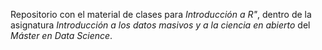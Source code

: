 Repositorio con el material de clases para *Introducción a R"*, dentro de la asignatura *Introducción a los datos masivos y a la ciencia en abierto* del *Máster en Data Science*.
